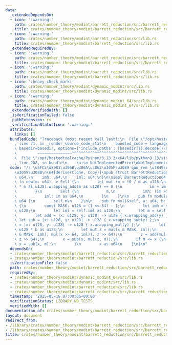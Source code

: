 ```yaml
---
data:
  _extendedDependsOn:
  - icon: ':warning:'
    path: crates/number_theory/modint/barrett_reduction/src/barrett_reduction_32.rs
    title: crates/number_theory/modint/barrett_reduction/src/barrett_reduction_32.rs
  - icon: ':warning:'
    path: crates/number_theory/modint/barrett_reduction/src/lib.rs
    title: crates/number_theory/modint/barrett_reduction/src/lib.rs
  _extendedRequiredBy:
  - icon: ':warning:'
    path: crates/number_theory/modint/barrett_reduction/src/barrett_reduction_32.rs
    title: crates/number_theory/modint/barrett_reduction/src/barrett_reduction_32.rs
  - icon: ':warning:'
    path: crates/number_theory/modint/barrett_reduction/src/lib.rs
    title: crates/number_theory/modint/barrett_reduction/src/lib.rs
  - icon: ':heavy_check_mark:'
    path: crates/number_theory/modint/dynamic_modint/src/lib.rs
    title: crates/number_theory/modint/dynamic_modint/src/lib.rs
  - icon: ':warning:'
    path: crates/number_theory/modint/dynamic_modint_64/src/lib.rs
    title: crates/number_theory/modint/dynamic_modint_64/src/lib.rs
  _extendedVerifiedWith: []
  _isVerificationFailed: false
  _pathExtension: rs
  _verificationStatusIcon: ':warning:'
  attributes:
    links: []
  bundledCode: "Traceback (most recent call last):\n  File \"/opt/hostedtoolcache/Python/3.13.3/x64/lib/python3.13/site-packages/onlinejudge_verify/documentation/build.py\"\
    , line 71, in _render_source_code_stat\n    bundled_code = language.bundle(stat.path,\
    \ basedir=basedir, options={'include_paths': [basedir]}).decode()\n          \
    \         ~~~~~~~~~~~~~~~^^^^^^^^^^^^^^^^^^^^^^^^^^^^^^^^^^^^^^^^^^^^^^^^^^^^^^^^^^^^^^^^^^\n\
    \  File \"/opt/hostedtoolcache/Python/3.13.3/x64/lib/python3.13/site-packages/onlinejudge_verify/languages/rust.py\"\
    , line 288, in bundle\n    raise NotImplementedError\nNotImplementedError\n"
  code: "// \u5FC5\u8981\u306B\u306A\u3063\u305F\u3089 quo_rem \u7B49\u3092\u5B9F\u88C5\
    \u3059\u308B\n\n#[derive(Clone, Copy)]\npub struct BarrettReduction64 {\n    m:\
    \ u64,\n    imh: u64,\n    iml: u64,\n}\n\nimpl BarrettReduction64 {\n    pub\
    \ fn new(m: u64) -> Self {\n        let mut im = !0 / m as u128;\n        if (im\
    \ * m as u128).wrapping_add(m as u128) == 0 {\n            im = im.wrapping_add(1);\n\
    \        }\n        Self {\n            m,\n            imh: (im >> 64) as u64,\n\
    \            iml: im as u64,\n        }\n    }\n\n    pub fn modulus(&self) ->\
    \ u64 {\n        self.m\n    }\n\n    pub fn mul(&self, a: u64, b: u64) -> u64\
    \ {\n        const MASK: u128 = (1 << 64) - 1;\n        let imh = self.imh as\
    \ u128;\n        let iml = self.iml as u128;\n        let m = self.m as u128;\n\
    \        let add = |x: u128, y: u128| -> u128 { x.wrapping_add(y) };\n       \
    \ let sub = |x: u128, y: u128| -> u128 { x.wrapping_sub(y) };\n        let mul\
    \ = |x: u128, y: u128| -> u128 { x.wrapping_mul(y) };\n        let mut x = a as\
    \ u128 * b as u128;\n        let mut z = mul(x & MASK, iml);\n        z = add(add(mul(x\
    \ & MASK, imh), mul(x >> 64, iml)), z >> 64);\n        z = add(mul(x >> 64, imh),\
    \ z >> 64);\n        x = sub(x, mul(z, m));\n        if m <= x {\n           \
    \ x = sub(x, m);\n        }\n        x as u64\n    }\n}\n"
  dependsOn:
  - crates/number_theory/modint/barrett_reduction/src/barrett_reduction_32.rs
  - crates/number_theory/modint/barrett_reduction/src/lib.rs
  isVerificationFile: false
  path: crates/number_theory/modint/barrett_reduction/src/barrett_reduction_64.rs
  requiredBy:
  - crates/number_theory/modint/dynamic_modint_64/src/lib.rs
  - crates/number_theory/modint/dynamic_modint/src/lib.rs
  - crates/number_theory/modint/barrett_reduction/src/lib.rs
  - crates/number_theory/modint/barrett_reduction/src/barrett_reduction_32.rs
  timestamp: '2025-05-16 07:00:05+00:00'
  verificationStatus: LIBRARY_NO_TESTS
  verifiedWith: []
documentation_of: crates/number_theory/modint/barrett_reduction/src/barrett_reduction_64.rs
layout: document
redirect_from:
- /library/crates/number_theory/modint/barrett_reduction/src/barrett_reduction_64.rs
- /library/crates/number_theory/modint/barrett_reduction/src/barrett_reduction_64.rs.html
title: crates/number_theory/modint/barrett_reduction/src/barrett_reduction_64.rs
---
```

